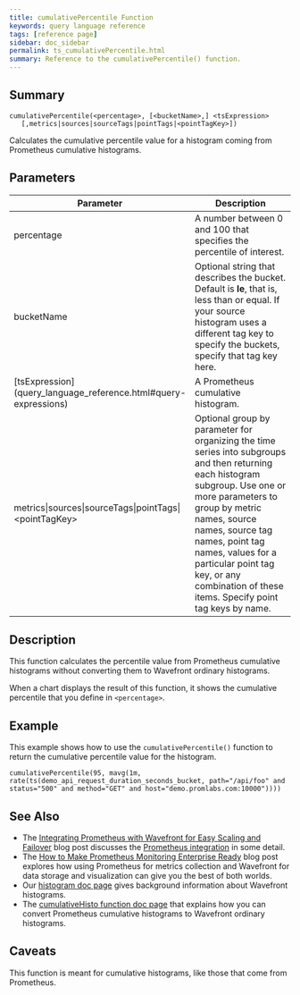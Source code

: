 ```yaml
---
title: cumulativePercentile Function
keywords: query language reference
tags: [reference page]
sidebar: doc_sidebar
permalink: ts_cumulativePercentile.html
summary: Reference to the cumulativePercentile() function. 
---
```

## Summary
```
cumulativePercentile(<percentage>, [<bucketName>,] <tsExpression>
   [,metrics|sources|sourceTags|pointTags|<pointTagKey>])
```

Calculates the cumulative percentile value for a histogram coming from Prometheus cumulative histograms.


## Parameters

<table>
<tbody>
<thead>
<tr><th width="30%">Parameter</th><th width="70%">Description</th></tr>
</thead>
<tr>
<td>percentage</td>
<td>A number between 0 and 100 that specifies the percentile of interest.</td>
</tr>
<tr>
<td>bucketName</td>
<td markdown="span">Optional string that describes the bucket. Default is <strong>le</strong>, that is, less than or equal. If your source histogram uses a different tag key to specify the buckets, specify that tag key here.  </td></tr>
<tr>
<td markdown="span"> [tsExpression](query_language_reference.html#query-expressions)</td>
<td>A Prometheus cumulative histogram.</td></tr>
<tr>
<td>metrics&vert;sources&vert;sourceTags&vert;pointTags&vert;&lt;pointTagKey&gt;</td>
<td>Optional group by parameter for organizing the time series into subgroups and then returning each histogram subgroup.
Use one or more parameters to group by metric names, source names, source tag names, point tag names, values for a particular point tag key, or any combination of these items. Specify point tag keys by name.</td>
</tr>
</tbody>
</table>


## Description

This function calculates the percentile value from Prometheus cumulative histograms without converting them to Wavefront ordinary histograms.

When a chart displays the result of this function, it shows the cumulative percentile that you define in `<percentage>`.


## Example

This example shows how to use the `cumulativePercentile()` function to return the cumulative percentile value for the histogram.

```
cumulativePercentile(95, mavg(1m, rate(ts(demo_api_request_duration_seconds_bucket, path="/api/foo" and status="500" and method="GET" and host="demo.promlabs.com:10000"))))
```


## See Also

* The [Integrating Prometheus with Wavefront for Easy Scaling and Failover](https://tanzu.vmware.com/content/vmware-tanzu-observability-blog/integrating-prometheus-with-wavefront-for-easy-scaling-and-failover) blog post discusses the [Prometheus integration](prometheus.html) in some detail.
* The [How to Make Prometheus Monitoring Enterprise Ready](https://tanzu.vmware.com/content/vmware-tanzu-observability-blog/how-to-make-prometheus-monitoring-enterprise-ready) blog post explores how using Prometheus for metrics collection and Wavefront for data storage and visualization can give you the best of both worlds.
* Our [histogram doc page](proxies_histograms.html) gives background information about Wavefront histograms.
* The [cumulativeHisto function doc page](ts_cumulativeHisto.html) that explains how you can convert Prometheus cumulative histograms to Wavefront ordinary histograms.

## Caveats

This function is meant for cumulative histograms, like those that come from Prometheus.
